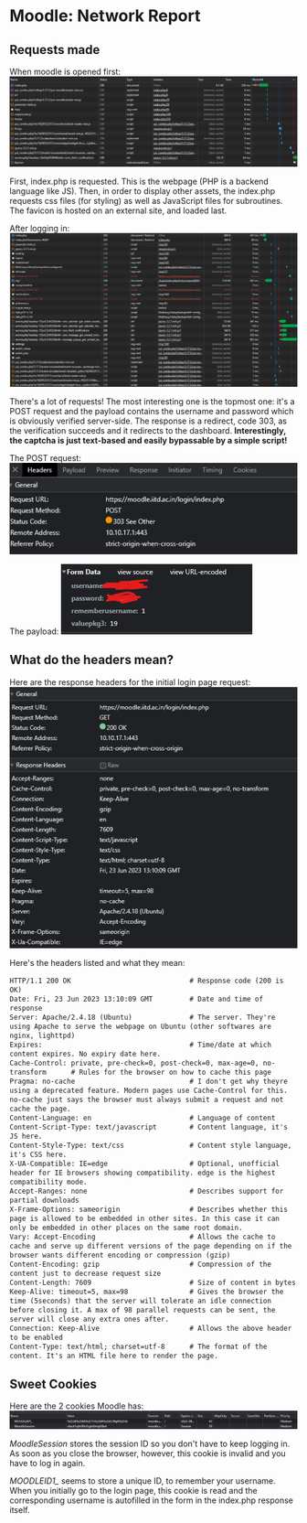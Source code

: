 # Moodle: Network Report

## Requests made

When moodle is opened first:
![enter image description here](./images/1.png)

First, index.php is requested. This is the webpage (PHP is a backend language like JS). Then, in order to display other assets, the index.php requests css files (for styling) as well as JavaScript files for subroutines. The favicon is hosted on an external site, and loaded last.

After logging in:
![enter image description here](./images/2.png)

There's a lot of requests! The most interesting one is the topmost one: it's a POST request and the payload contains the username and password which is obviously verified server-side. The response is a redirect, code 303, as the verification succeeds and it redirects to the dashboard. **Interestingly, the captcha is just text-based and easily bypassable by a simple script!**

The POST request:
![enter image description here](./images/3.png)

The payload:
![enter image description here](./images/4.png)


## What do the headers mean?

Here are the response headers for the initial login page request:
![enter image description here](./images/5.png)

Here's the headers listed and what they mean:

    HTTP/1.1 200 OK								# Response code (200 is OK)
    Date: Fri, 23 Jun 2023 13:10:09 GMT 		# Date and time of response
    Server: Apache/2.4.18 (Ubuntu) 				# The server. They're using Apache to serve the webpage on Ubuntu (other softwares are nginx, lighttpd)
    Expires: 									# Time/date at which content expires. No expiry date here.
    Cache-Control: private, pre-check=0, post-check=0, max-age=0, no-transform 		# Rules for the browser on how to cache this page
    Pragma: no-cache 							# I don't get why theyre using a deprecated feature. Modern pages use Cache-Control for this. no-cache just says the browser must always submit a request and not cache the page.
    Content-Language: en 						# Language of content
    Content-Script-Type: text/javascript		# Content language, it's JS here.
    Content-Style-Type: text/css 				# Content style language, it's CSS here.
    X-UA-Compatible: IE=edge 					# Optional, unofficial header for IE browsers showing compatibility. edge is the highest compatibility mode.
    Accept-Ranges: none 						# Describes support for partial downloads
    X-Frame-Options: sameorigin 				# Describes whether this page is allowed to be embedded in other sites. In this case it can only be embedded in other places on the same root domain.
    Vary: Accept-Encoding 						# Allows the cache to cache and serve up different versions of the page depending on if the browser wants different encoding or compression (gzip)
    Content-Encoding: gzip 						# Compression of the content just to decrease request size
    Content-Length: 7609 						# Size of content in bytes
    Keep-Alive: timeout=5, max=98 				# Gives the browser the time (5seconds) that the server will tolerate an idle connection before closing it. A max of 98 parallel requests can be sent, the server will close any extra ones after.
    Connection: Keep-Alive 						# Allows the above header to be enabled
    Content-Type: text/html; charset=utf-8		# The format of the content. It's an HTML file here to render the page.
    
    
## Sweet Cookies

Here are the 2 cookies Moodle has:
![enter image description here](./images/6.png)

*MoodleSession* stores the session ID so you don't have to keep logging in. As soon as you close the browser, however, this cookie is invalid and you have to log in again.

*MOODLEID1_* seems to store a unique ID, to remember your username. When you initially go to the login page, this cookie is read and the corresponding username is autofilled in the form in the index.php response itself.
